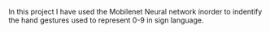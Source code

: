 In this project I have used the Mobilenet Neural network inorder to indentify the hand gestures used to represent 0-9 in sign language.
